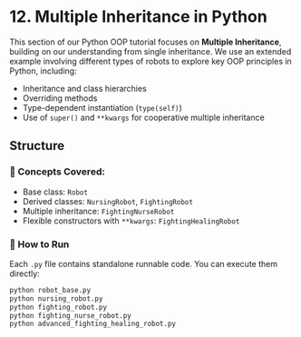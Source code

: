 # 12. Multiple Inheritance in Python

This section of our Python OOP tutorial focuses on **Multiple Inheritance**, building on our understanding from single inheritance. We use an extended example involving different types of robots to explore key OOP principles in Python, including:

- Inheritance and class hierarchies
- Overriding methods
- Type-dependent instantiation (`type(self)`)
- Use of `super()` and `**kwargs` for cooperative multiple inheritance

## Structure

### 🧠 Concepts Covered:

- Base class: `Robot`
- Derived classes: `NursingRobot`, `FightingRobot`
- Multiple inheritance: `FightingNurseRobot`
- Flexible constructors with `**kwargs`: `FightingHealingRobot`

### 🚀 How to Run

Each `.py` file contains standalone runnable code. You can execute them directly:

```bash
python robot_base.py
python nursing_robot.py
python fighting_robot.py
python fighting_nurse_robot.py
python advanced_fighting_healing_robot.py
```

